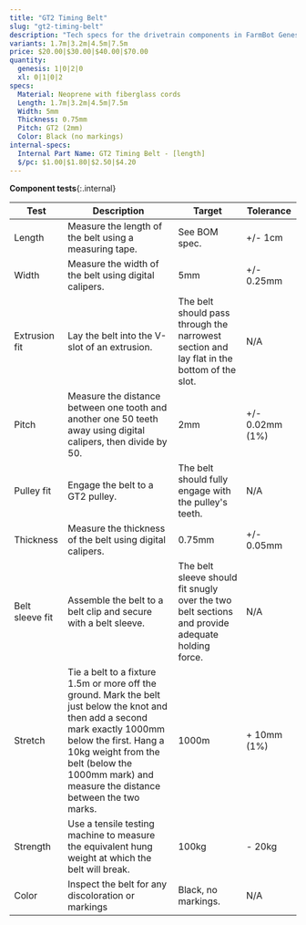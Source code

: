 ```yaml
---
title: "GT2 Timing Belt"
slug: "gt2-timing-belt"
description: "Tech specs for the drivetrain components in FarmBot Genesis. Visit [our shop](http://shop.farm.bot) to purchase parts."
variants: 1.7m|3.2m|4.5m|7.5m
price: $20.00|$30.00|$40.00|$70.00
quantity:
  genesis: 1|0|2|0
  xl: 0|1|0|2
specs:
  Material: Neoprene with fiberglass cords
  Length: 1.7m|3.2m|4.5m|7.5m
  Width: 5mm
  Thickness: 0.75mm
  Pitch: GT2 (2mm)
  Color: Black (no markings)
internal-specs:
  Internal Part Name: GT2 Timing Belt - [length]
  $/pc: $1.00|$1.80|$2.50|$4.20
---
```


**Component tests**{:.internal}

|Test         |Description  |Target       |Tolerance    |
|-------------|-------------|-------------|-------------|
|Length       |Measure the length of the belt using a measuring tape.|See BOM spec.|+/- 1cm
|Width        |Measure the width of the belt using digital calipers.|5mm|+/- 0.25mm
|Extrusion fit|Lay the belt into the V-slot of an extrusion.|The belt should pass through the narrowest section and lay flat in the bottom of the slot.|N/A
|Pitch        |Measure the distance between one tooth and another one 50 teeth away using digital calipers, then divide by 50.|2mm|+/- 0.02mm (1%)
|Pulley fit   |Engage the belt to a GT2 pulley.|The belt should fully engage with the pulley's teeth.|N/A
|Thickness    |Measure the thickness of the belt using digital calipers.|0.75mm|+/- 0.05mm
|Belt sleeve fit|Assemble the belt to a belt clip and secure with a belt sleeve.|The belt sleeve should fit snugly over the two belt sections and provide adequate holding force.|N/A
|Stretch      |Tie a belt to a fixture 1.5m or more off the ground. Mark the belt just below the knot and then add a second mark exactly 1000mm below the first. Hang a 10kg weight from the belt (below the 1000mm mark) and measure the distance between the two marks.|1000m|+ 10mm (1%)
|Strength     |Use a tensile testing machine to measure the equivalent hung weight at which the belt will break.|100kg|- 20kg
|Color        |Inspect the belt for any discoloration or markings|Black, no markings.|N/A

